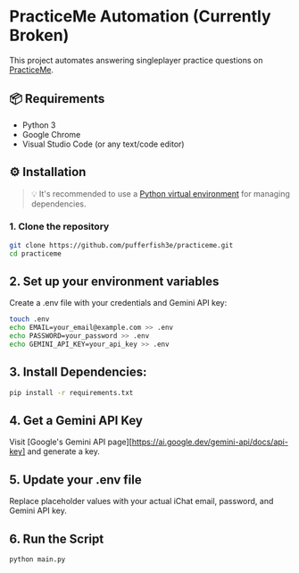 # PracticeMe Automation (Currently Broken)

This project automates answering singleplayer practice questions on [PracticeMe](https://practiceme.vercel.app/).

## 📦 Requirements

- Python 3
- Google Chrome
- Visual Studio Code (or any text/code editor)

## ⚙️ Installation

> 💡 It's recommended to use a [Python virtual environment](https://docs.python.org/3/library/venv.html) for managing dependencies.

### 1. Clone the repository

```bash
git clone https://github.com/pufferfish3e/practiceme.git
cd practiceme
```

## 2. Set up your environment variables

Create a .env file with your credentials and Gemini API key:

```bash
touch .env
echo EMAIL=your_email@example.com >> .env
echo PASSWORD=your_password >> .env
echo GEMINI_API_KEY=your_api_key >> .env
```

## 3. Install Dependencies:

```bash
pip install -r requirements.txt
```

## 4. Get a Gemini API Key

Visit [Google's Gemini API page][https://ai.google.dev/gemini-api/docs/api-key] and generate a key.

## 5. Update your .env file

Replace placeholder values with your actual iChat email, password, and Gemini API key.

## 6. Run the Script

```python
python main.py
```
